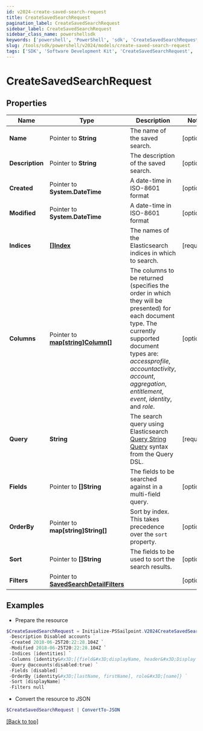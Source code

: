 ```yaml
---
id: v2024-create-saved-search-request
title: CreateSavedSearchRequest
pagination_label: CreateSavedSearchRequest
sidebar_label: CreateSavedSearchRequest
sidebar_class_name: powershellsdk
keywords: ['powershell', 'PowerShell', 'sdk', 'CreateSavedSearchRequest', 'V2024CreateSavedSearchRequest'] 
slug: /tools/sdk/powershell/v2024/models/create-saved-search-request
tags: ['SDK', 'Software Development Kit', 'CreateSavedSearchRequest', 'V2024CreateSavedSearchRequest']
---
```



# CreateSavedSearchRequest

## Properties

Name | Type | Description | Notes
------------ | ------------- | ------------- | -------------
**Name** |  Pointer to **String** | The name of the saved search.  | [optional] 
**Description** |  Pointer to **String** | The description of the saved search.  | [optional] 
**Created** |  Pointer to **System.DateTime** | A date-time in ISO-8601 format | [optional] 
**Modified** |  Pointer to **System.DateTime** | A date-time in ISO-8601 format | [optional] 
**Indices** |  [**[]Index**](index) | The names of the Elasticsearch indices in which to search.  | [required]
**Columns** |  Pointer to [**map[string]Column[]**](https://learn.microsoft.com/en-us/powershell/module/microsoft.powershell.core/about/about_arrays?view=powershell-7.4) | The columns to be returned (specifies the order in which they will be presented) for each document type.  The currently supported document types are: _accessprofile_, _accountactivity_, _account_, _aggregation_, _entitlement_, _event_, _identity_, and _role_.  | [optional] 
**Query** |  **String** | The search query using Elasticsearch [Query String Query](https://www.elastic.co/guide/en/elasticsearch/reference/5.2/query-dsl-query-string-query.html#query-string) syntax from the Query DSL.  | [required]
**Fields** |  Pointer to **[]String** | The fields to be searched against in a multi-field query.  | [optional] 
**OrderBy** |  Pointer to **map[string]String[]** | Sort by index. This takes precedence over the `sort` property.  | [optional] 
**Sort** |  Pointer to **[]String** | The fields to be used to sort the search results.  | [optional] 
**Filters** |  Pointer to [**SavedSearchDetailFilters**](saved-search-detail-filters) |  | [optional] 

## Examples

- Prepare the resource
```powershell
$CreateSavedSearchRequest = Initialize-PSSailpoint.V2024CreateSavedSearchRequest  -Name Disabled accounts `
 -Description Disabled accounts `
 -Created 2018-06-25T20:22:28.104Z `
 -Modified 2018-06-25T20:22:28.104Z `
 -Indices [identities] `
 -Columns {identity&#x3D;[{field&#x3D;displayName, header&#x3D;Display Name}, {field&#x3D;e-mail, header&#x3D;Work Email}]} `
 -Query @accounts(disabled:true) `
 -Fields [disabled] `
 -OrderBy {identity&#x3D;[lastName, firstName], role&#x3D;[name]} `
 -Sort [displayName] `
 -Filters null
```

- Convert the resource to JSON
```powershell
$CreateSavedSearchRequest | ConvertTo-JSON
```


[[Back to top]](#) 


